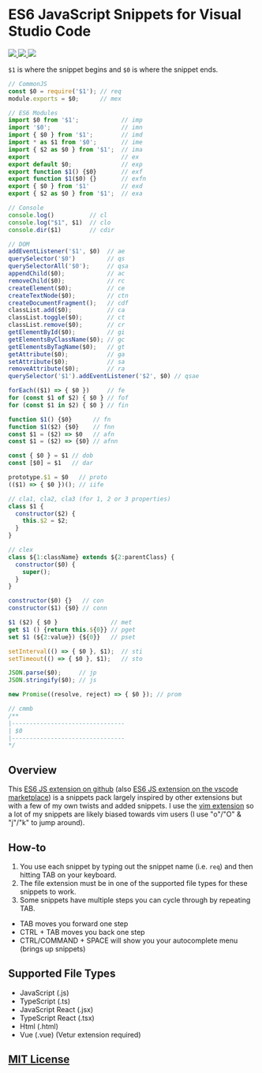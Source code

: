 # ES6 JavaScript Snippets for Visual Studio Code

<!-- markdownlint-disable MD033 -->

<p>
  <a href="https://marketplace.visualstudio.com/items?itemName=Cjay.es6-javascript-snippets">
    <img src="https://vsmarketplacebadge.apphb.com/version-short/Cjay.es6-javascript-snippets.svg">
  </a>
  <a href="https://marketplace.visualstudio.com/items?itemName=Cjay.es6-javascript-snippets">
    <img src="https://vsmarketplacebadge.apphb.com/installs/Cjay.es6-javascript-snippets.svg">
  </a>
  <a href="https://marketplace.visualstudio.com/items?itemName=Cjay.es6-javascript-snippets">
    <img src="https://vsmarketplacebadge.apphb.com/downloads-short/Cjay.es6-javascript-snippets.svg">
  </a>
</p>

`$1` is where the snippet begins and `$0` is where the snippet ends.

```js
// CommonJS
const $0 = require('$1'); // req
module.exports = $0;      // mex

// ES6 Modules
import $0 from '$1';            // imp
import '$0';                    // imn
import { $0 } from '$1';        // imd
import * as $1 from '$0';       // ime
import { $2 as $0 } from '$1';  // ima
export                          // ex
export default $0;              // exp
export function $1() {$0}       // exf
export function $1($0) {}       // exfn
export { $0 } from '$1'         // exd
export { $2 as $0 } from '$1';  // exa

// Console
console.log()          // cl
console.log("$1", $1)  // clo
console.dir($1)        // cdir

// DOM
addEventListener('$1', $0)  // ae
querySelector('$0')         // qs
querySelectorAll('$0');     // qsa
appendChild($0);            // ac
removeChild($0);            // rc
createElement($0);          // ce
createTextNode($0);         // ctn
createDocumentFragment();   // cdf
classList.add($0);          // ca
classList.toggle($0);       // ct
classList.remove($0);       // cr
getElementById($0);         // gi
getElementsByClassName($0); // gc
getElementsByTagName($0);   // gt
getAttribute($0);           // ga
setAttribute($0);           // sa
removeAttribute($0);        // ra
querySelector('$1').addEventListener('$2', $0) // qsae

forEach(($1) => { $0 })     // fe
for (const $1 of $2) { $0 } // fof
for (const $1 in $2) { $0 } // fin

function $1() {$0}      // fn
function $1($2) {$0}    // fnn
const $1 = ($2) => $0   // afn
const $1 = ($2) => {$0} // afnn

const { $0 } = $1 // dob
const [$0] = $1   // dar

prototype.$1 = $0   // proto
(($1) => { $0 })(); // iife

// cla1, cla2, cla3 (for 1, 2 or 3 properties)
class $1 {
  constructor($2) {
    this.$2 = $2;
  }
}

// clex
class ${1:className} extends ${2:parentClass} {
  constructor($0) {
    super();
  }
}

constructor($0) {}   // con
constructor($1) {$0} // conn

$1 ($2) { $0 }               // met
get $1 () {return this.${0}} // pget
set $1 (${2:value}) {${0}}   // pset

setInterval(() => { $0 }, $1);  // sti
setTimeout(() => { $0 }, $1);   // sto

JSON.parse($0);     // jp
JSON.stringify($0); // js

new Promise((resolve, reject) => { $0 }); // prom

// cmmb
/**
|--------------------------------
| $0
|--------------------------------
*/
```

## Overview
<!-- markdownlint-disable MD033 -->

This [ES6 JS extension on github](https://github.com/Chris56974/ES6-JavaScript-Snippets) (also [ES6 JS extension on the vscode marketplace](https://marketplace.visualstudio.com/items?itemName=Cjay.es6-javascript-snippets)) is a snippets pack largely inspired by other extensions but with a few of my own twists and added snippets. I use the [vim extension](https://marketplace.visualstudio.com/items?itemName=vscodevim.vim) so a lot of my snippets are likely biased towards vim users (I use "o"/"O" & "j"/"k" to jump around).

## How-to

1. You use each snippet by typing out the snippet name (i.e. `req`) and then hitting TAB on your keyboard.
2. The file extension must be in one of the supported file types for these snippets to work.
3. Some snippets have multiple steps you can cycle through by repeating TAB.

- TAB moves you forward one step
- CTRL + TAB moves you back one step
- CTRL/COMMAND + SPACE will show you your autocomplete menu (brings up snippets)

## Supported File Types

- JavaScript (.js)
- TypeScript (.ts)
- JavaScript React (.jsx)
- TypeScript React (.tsx)
- Html (.html)
- Vue (.vue) (Vetur extension required)

## [MIT License](https://github.com/Chris56974/ES6-JavaScript-Snippets/blob/master/LICENSE)